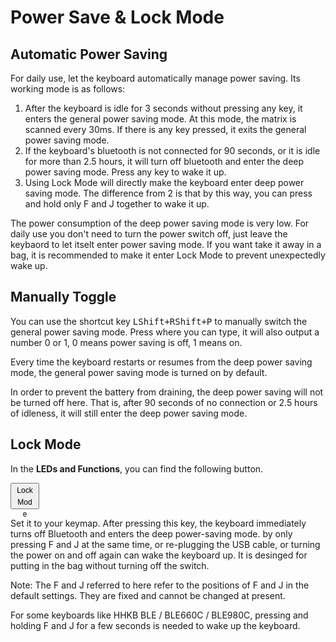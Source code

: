 # Power Save & Lock Mode

## Automatic Power Saving

For daily use, let the keyboard automatically manage power saving. Its working mode is as follows:
  1. After the keyboard is idle for 3 seconds without pressing any key, it enters the general power saving mode. At this mode, the matrix is scanned every 30ms. If there is any key pressed, it exits the general power saving mode.
  2. If the keyboard's bluetooth is not connected for 90 seconds, or it is idle for more than 2.5 hours, it will turn off bluetooth and enter the deep power saving mode. Press any key to wake it up.
  3. Using Lock Mode will directly make the keyboard enter deep power saving mode. The difference from 2 is that by this way, you can press and hold only F and J together to wake it up.

The power consumption of the deep power saving mode is very low. For daily use you don't need to turn the power switch off, just leave the keybaord to let itselt enter power saving mode. If you want take it away in a bag, it is recommended to make it enter Lock Mode to prevent unexpectedly wake up.


## Manually Toggle

You can use the shortcut key <kbd>LShift+RShift+P</kbd> to manually switch the general power saving mode. Press where you can type, it will also output a number 0 or 1, 0 means power saving is off, 1 means on. 

Every time the keyboard restarts or resumes from the deep power saving mode, the general power saving mode is turned on by default.

In order to prevent the battery from draining, the deep power saving will not be turned off here. That is, after 90 seconds of no connection or 2.5 hours of idleness, it will still enter the deep power saving mode.


## Lock Mode

In the **LEDs and Functions**, you can find the following button.

<html><button style=" text-align: center; line-height: 19px; width: 46px; height: 42px; font-size:12px">Lock<br>Mode</button></html>

Set it to your keymap. After pressing this key, the keyboard immediately turns off Bluetooth and enters the deep power-saving mode. by only pressing F and J at the same time, or re-plugging the USB cable, or turning the power on and off again can wake the keyboard up. It is desinged for putting in the bag without turning off the switch.

Note: The F and J referred to here refer to the positions of F and J in the default settings. They are fixed and cannot be changed at present.

For some keyboards like HHKB BLE / BLE660C / BLE980C, pressing and holding F and J for a few seconds is needed to wake up the keyboard.